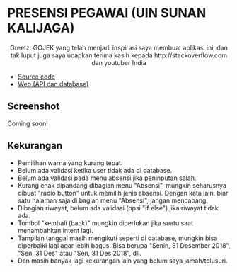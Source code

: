 # PRESENSI PEGAWAI (UIN SUNAN KALIJAGA)

<p align="center">Greetz: GOJEK yang telah menjadi inspirasi saya membuat aplikasi ini, dan tak luput juga saya ucapkan terima kasih kepada http://stackoverflow.com dan youtuber India</p>

- [Source code](https://drive.google.com/open?id=1lQ1VRtfuPlhU3DviQFE0nbqjnDu45IS5)
- [Web (API dan database)](https://drive.google.com/open?id=1X-uX3VV0L_sfgAHvnfAGrCeAJGPwpy68)

## Screenshot
Coming soon!

## Kekurangan
- Pemilihan warna yang kurang tepat.
- Belum ada validasi ketika user tidak ada di database.
- Belum ada validasi pada menu absensi jika peninputan salah.
- Kurang enak dipandang dibagian menu "Absensi", mungkin seharusnya dibuat "radio button" untuk memilih jenis absensi. Dengan kata lain, biar satu halaman saja di bagian menu "Absensi", jangan mencabang.
- Dibagian riwayat, belum ada validasi (opsi "if else") jika riwayat tidak ada.
- Tombol "kembali (back)" mungkin diperlukan jika suatu saat menambahkan intent lagi.
- Tampilan tanggal masih mengikuti seperti di database, mungkin bisa diperbaiki lagi agar lebih bagus. Bisa berupa "Senin, 31 Desember 2018", "Sen, 31 Des" atau "Sen, 31 Des 2018", dll.
- Dan masih banyak lagi kekurangan lain yang belum saya jamah/telusuri.
